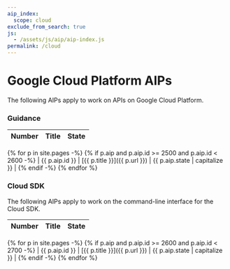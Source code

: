 ```yaml
---
aip_index:
  scope: cloud
exclude_from_search: true
js:
  - /assets/js/aip/aip-index.js
permalink: /cloud
---
```


# Google Cloud Platform AIPs

The following AIPs apply to work on APIs on Google Cloud Platform.

### Guidance

<!-- prettier-ignore-start -->

| Number | Title | State |
| -----: | ----- | ----- |
{% for p in site.pages -%}
{% if p.aip and p.aip.id >= 2500 and p.aip.id < 2600 -%}
| {{ p.aip.id }} | [{{ p.title }}]({{ p.url }}) | {{ p.aip.state | capitalize }} |
{% endif -%}
{% endfor %}

<!-- prettier-ignore-end -->

### Cloud SDK

The following AIPs apply to work on the command-line interface for the
Cloud SDK.

<!-- prettier-ignore-start -->

| Number | Title | State |
| -----: | ----- | ----- |
{% for p in site.pages -%}
{% if p.aip and p.aip.id >= 2600 and p.aip.id < 2700 -%}
| {{ p.aip.id }} | [{{ p.title }}]({{ p.url }}) | {{ p.aip.state | capitalize }} |
{% endif -%}
{% endfor %}

<!-- prettier-ignore-end -->

